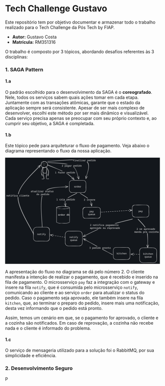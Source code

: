 # Tech Challenge Gustavo

Este repositório tem por objetivo documentar e armazenar todo o trabalho realizado para o Tech Challenge da Pós Tech by FIAP.

- **Autor:** Gustavo Costa
- **Matrícula:** RM351316

O trabalho é composto por 3 tópicos, abordando desafios referentes às 3 disciplinas:

### 1. SAGA Pattern

#### 1.a

O padrão escolhido para o desenvolvimento da SAGA é o **coreografado**. Nele, todos os serviços sabem quais ações tomar em cada etapa. Juntamente com as transações atômicas, garante que o estado da aplicação sempre será consistente. Apesar de ser mais complexo de desenvolver, escolhi este método por ser mais dinâmico e visualizável. Cada serviço precisa apenas se preocupar com seu próprio contexto e, ao cumprir seu objetivo, a SAGA é completada.

#### 1.b

Este tópico pede para arquiteturar o fluxo de pagamento. Veja abaixo o diagrama representando o fluxo da nossa aplicação.

<img src="./docs/saga.png" alt="Diagrama do fluxo SAGA"/>

A apresentação do fluxo no diagrama se dá pelo número 2. O cliente manifesta a intenção de realizar o pagamento, que é recebido e inserido na fila de pagamento. O microsserviço `pay` faz a integração com o gateway e insere na fila `notify`, que é consumida pelo microsserviço `notify`, comunicando ao cliente e ao serviço `order` para atualizar o status do pedido. Caso o pagamento seja aprovado, ele também insere na fila `kitchen`, que, ao terminar o preparo do pedido, insere mais uma notificação, desta vez informando que o pedido está pronto.

Assim, temos um cenário em que, se o pagamento for aprovado, o cliente e a cozinha são notificados. Em caso de reprovação, a cozinha não recebe nada e o cliente é informado do problema.

#### 1.c

O serviço de mensageria utilizado para a solução foi o RabbitMQ, por sua simplicidade e eficiência.

### 2. Desenvolvimento Seguro

P